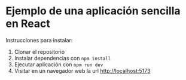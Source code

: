 # Ejemplo de una aplicación sencilla en React

Instrucciones para instalar:

1. Clonar el repositorio
2. Instalar dependencias con `npm install`
3. Ejecutar aplicación con `npm run dev`
4. Visitar en un navegador web la url [http://localhost:5173](http://localhost:5173)
